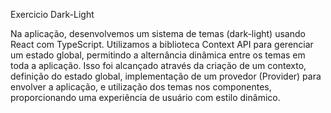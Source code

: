 Exercicio Dark-Light

Na aplicação, desenvolvemos um sistema de temas (dark-light) usando React com TypeScript. 
Utilizamos a biblioteca Context API para gerenciar um estado global, permitindo a alternância dinâmica entre os temas em toda a aplicação.
Isso foi alcançado através da criação de um contexto, definição do estado global, implementação de um provedor (Provider) para envolver a aplicação,
e utilização dos temas nos componentes, proporcionando uma experiência de usuário com estilo dinâmico.





